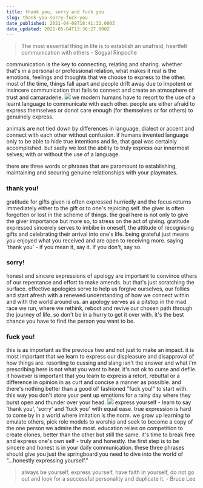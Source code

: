 ```yaml
---
title: thank you, sorry and fuck you
slug: thank-you-sorry-fuck-you
date_published: 2021-04-08T18:41:32.000Z
date_updated: 2021-05-04T13:36:27.000Z
---
```


> The most essential thing in life is to establish an unafraid, heartfelt communication with others - Sogyal Rinpoche

communication is the key to connecting, relating and sharing. whether that's in a personal or professional relation, what makes it real is the emotions, feelings and thoughts that we choose to express to the other. most of the time, things fall apart and people drift away due to impotent or insincere communication that fails to connect and create an atmosphere of trust and camaraderie.
![](https://images.unsplash.com/photo-1554322538-53e66c5958a9?crop=entropy&amp;cs=tinysrgb&amp;fit=max&amp;fm=jpg&amp;ixid=MnwxNDIyNzR8MHwxfHNlYXJjaHwyNnx8dHJ1c3R8ZW58MHx8fHwxNjE3OTA2MDQ2&amp;ixlib=rb-1.2.1&amp;q=80&amp;w=1080)
we modern humans have to resort to the use of a learnt language to communicate with each other. people are either afraid to express themselves or donot care enough (for themselves or for others) to genuinely express.

animals are not tied down by differences in language, dialect or accent and connect with each other without confusion. if humans invented language only to be able to hide true intentions and lie, that goal was certainly accomplished. but sadly we lost the ability to truly express our innermost selves; with or without the use of a language.

there are three words or phrases that are paramount to establishing, maintaining and securing genuine relationships with your playmates.

### thank you!

gratitude for gifts given is often expressed hurriedly and the focus returns immediately either to the gift or to one's rejoicing self. the giver is often forgotten or lost in the scheme of things. the goal here is not only to give the giver importance but more so, to stress on the act of giving. gratitude expressed sincerely serves to imbibe in oneself, the attitude of recognising gifts and celebrating their arrival into one's life. being grateful just means you enjoyed what you received and are open to receiving more. saying 'thank you' - if you mean it, say it. if you don't, say so.

### sorry!

honest and sincere expressions of apology are important to convince others of our repentance and effort to make amends. but that's just scratching the surface. effective apologies serve to help us forgive ourselves, our follies and start afresh with a renewed understanding of how we connect within and with the world around us. an apology serves as a pitstop in the mad race we run, where we rethink, reboot and revive our chosen path through the journey of life. so don't be in a hurry to get it over with. it's the best chance you have to find the person you want to be.

### fuck you!

this is as important as the previous two and not just to make an impact. it is most important that we learn to express our displeasure and disapproval of how things are. resorting to cussing and slang isn't the answer and what i'm prescribing here is not what you want to hear. it's not ok to curse and defile. it however is important that you learn to express a retort, rebuttal or a difference in opinion in as curt and concise a manner as possible. and there's nothing better than a good ol' fashioned "fuck you!" to start with. this way you don't store your pent up emotions for a rainy day where they burst open and thunder over your head.
![](https://images.unsplash.com/photo-1555431189-0fabf2667795?crop=entropy&amp;cs=tinysrgb&amp;fit=max&amp;fm=jpg&amp;ixid=MnwxNDIyNzR8MHwxfHNlYXJjaHwzfHxzcGVha3xlbnwwfHx8fDE2MTc5MDU2NjM&amp;ixlib=rb-1.2.1&amp;q=80&amp;w=1080)
express yourself - learn to say 'thank you', 'sorry' and 'fuck you' with equal ease. true expression is hard to come by in a world where imitation is the norm. we grow up learning to emulate others, pick role models to worship and seek to become a copy of the one person we admire the most. education relies on competition to create clones, better than the other but still the same. it's time to break free and express one's own self - truly and honestly. the first step is to be sincere and honest is in your daily communication. these three phrases should give you just the springboard you need to dive into the world of "...honestly expressing yourself."

> always be yourself, express yourself, have faith in yourself, do not go out and look for a successful personality and duplicate it. - Bruce Lee
